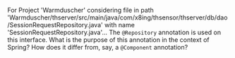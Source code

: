 For Project 'Warmduscher' considering file in path 'Warmduscher/thserver/src/main/java/com/x8ing/thsensor/thserver/db/dao/SessionRequestRepository.java' with name 'SessionRequestRepository.java'... 
The `@Repository` annotation is used on this interface. What is the purpose of this annotation in the context of Spring? How does it differ from, say, a `@Component` annotation?